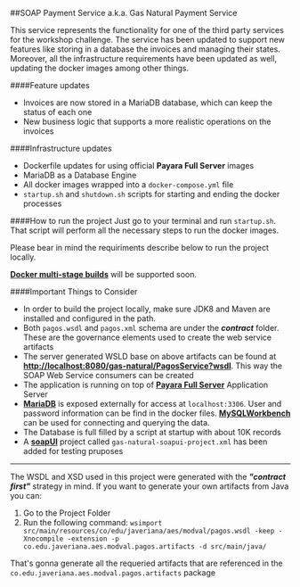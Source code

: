##SOAP Payment Service a.k.a. Gas Natural Payment Service

This service represents the functionality for one of the third party services for the workshop challenge.
The service has been updated to support new features like storing in a database the invoices and managing their states.
Moreover, all the infrastructure requirements have been updated as well, updating the docker images among other things.

####Feature updates
- Invoices are now stored in a MariaDB database, which can keep the status of each one
- New business logic that supports a more realistic operations on the invoices  

####Infrastructure updates
- Dockerfile updates for using official **Payara Full Server** images
- MariaDB as a Database Engine
- All docker images wrapped into a `docker-compose.yml` file
- `startup.sh` and `shutdown.sh` scripts for starting and ending the docker processes

####How to run the project
Just go to your terminal and run `startup.sh`. That script will perform all the necessary steps to run the docker images.

Please bear in mind the requiriments describe below to run the project locally.

[**Docker multi-stage builds**](https://docs.docker.com/develop/develop-images/multistage-build/) will be supported soon.
 
  

####Important Things to Consider
- In order to build the project locally, make sure JDK8 and Maven are installed and configured in the path.
- Both `pagos.wsdl` and `pagos.xml` schema are under the **_contract_** folder. These are the governance elements used to create the web service artifacts  
- The server generated WSLD base on above artifacts can be found at [**http://localhost:8080/gas-natural/PagosService?wsdl**](http://localhost:8080/gas-natural/PagosService?wsdl). This way the SOAP Web Service consumers can be created
- The application is running on top of [**Payara Full Server**](https://www.payara.fish/) Application Server  
- [**MariaDB**](https://mariadb.org/) is exposed externally for access at `localhost:3306`. User and password information can be find in the docker files. [**MySQLWorkbench**](https://www.mysql.com/products/workbench/) can be used for connecting and querying the data.
- The Database is full filled by a script at startup with about 10K records
- A [**soapUI**](https://www.soapui.org/downloads/soapui.html) project called `gas-natural-soapui-project.xml` has been added for testing pruposes  

-----
The WSDL and XSD used in this project were generated with the **_"contract first"_** strategy in mind. If you want to generate your own artifacts from Java you can:

1. Go to the Project Folder
2. Run the following command: `wsimport src/main/resources/co/edu/javeriana/aes/modval/pagos.wsdl -keep -Xnocompile -extension -p co.edu.javeriana.aes.modval.pagos.artifacts -d src/main/java/`

That's gonna generate all the requeried artifacts that are referenced in the `co.edu.javeriana.aes.modval.pagos.artifacts` package